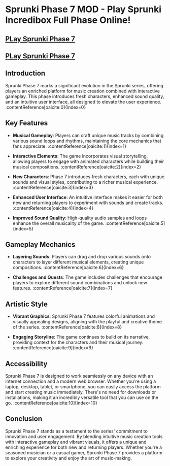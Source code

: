 # Sprunki Phase 7 MOD - Play Sprunki Incredibox Full Phase Online!

## [PLay Sprunki Phase 7](https://modmeme.com/)

## [PLay Sprunki Phase 7](https://apkitech.com/)

## Introduction

Sprunki Phase 7 marks a significant evolution in the Sprunki series, offering players an enriched platform for music creation combined with interactive gameplay. This phase introduces fresh characters, enhanced sound quality, and an intuitive user interface, all designed to elevate the user experience. :contentReference[oaicite:0]{index=0}

## Key Features

- **Musical Gameplay**: Players can craft unique music tracks by combining various sound loops and rhythms, maintaining the core mechanics that fans appreciate. :contentReference[oaicite:1]{index=1}

- **Interactive Elements**: The game incorporates visual storytelling, allowing players to engage with animated characters while building their musical compositions. :contentReference[oaicite:2]{index=2}

- **New Characters**: Phase 7 introduces fresh characters, each with unique sounds and visual styles, contributing to a richer musical experience. :contentReference[oaicite:3]{index=3}

- **Enhanced User Interface**: An intuitive interface makes it easier for both new and returning players to experiment with sounds and create tracks. :contentReference[oaicite:4]{index=4}

- **Improved Sound Quality**: High-quality audio samples and loops enhance the overall musicality of the game. :contentReference[oaicite:5]{index=5}

## Gameplay Mechanics

- **Layering Sounds**: Players can drag and drop various sounds onto characters to layer different musical elements, creating unique compositions. :contentReference[oaicite:6]{index=6}

- **Challenges and Quests**: The game includes challenges that encourage players to explore different sound combinations and unlock new features. :contentReference[oaicite:7]{index=7}

## Artistic Style

- **Vibrant Graphics**: Sprunki Phase 7 features colorful animations and visually appealing designs, aligning with the playful and creative theme of the series. :contentReference[oaicite:8]{index=8}

- **Engaging Storyline**: The game continues to build on its narrative, providing context for the characters and their musical journey. :contentReference[oaicite:9]{index=9}

## Accessibility

Sprunki Phase 7 is designed to work seamlessly on any device with an internet connection and a modern web browser. Whether you're using a laptop, desktop, tablet, or smartphone, you can easily access the platform and start creating music immediately. There's no need for downloads or installations, making it an incredibly versatile tool that you can use on the go. :contentReference[oaicite:10]{index=10}

## Conclusion

Sprunki Phase 7 stands as a testament to the series' commitment to innovation and user engagement. By blending intuitive music creation tools with interactive gameplay and vibrant visuals, it offers a unique and enriching experience for both new and returning players. Whether you're a seasoned musician or a casual gamer, Sprunki Phase 7 provides a platform to explore your creativity and enjoy the art of music-making.
